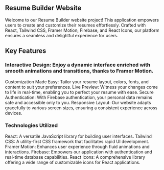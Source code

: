 ## Resume Builder Website
Welcome to our Resume Builder website project! This application empowers users to create and customize their resumes effortlessly. Crafted with React, Tailwind CSS, Framer Motion, Firebase, and React Icons, our platform ensures a seamless and delightful experience for users.

## Key Features
### Interactive Design: Enjoy a dynamic interface enriched with smooth animations and transitions, thanks to Framer Motion.
Customization Made Easy: Tailor your resume layout, colors, fonts, and content to suit your preferences.
Live Preview: Witness your changes come to life in real-time, enabling you to perfect your resume with ease.
Secure Authentication: With Firebase authentication, your personal data remains safe and accessible only to you.
Responsive Layout: Our website adapts gracefully to various screen sizes, ensuring a consistent experience across devices.
### Technologies Utilized
React: A versatile JavaScript library for building user interfaces.
Tailwind CSS: A utility-first CSS framework that facilitates rapid UI development.
Framer Motion: Enhances user experience through fluid animations and interactions.
Firebase: Empowers our application with authentication and real-time database capabilities.
React Icons: A comprehensive library offering a wide range of customizable icons for React applications.